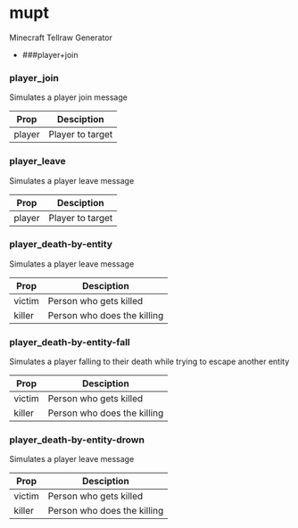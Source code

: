 # mupt
Minecraft Tellraw Generator

* ###player+join

### player_join
Simulates a player join message

Prop | Desciption
-----|-----------
player | Player to target

### player_leave
Simulates a player leave message

Prop | Desciption
-----|-----------
player | Player to target

### player_death-by-entity
Simulates a player leave message

Prop | Desciption
-----|-----------
victim | Person who gets killed
killer | Person who does the killing

### player_death-by-entity-fall
Simulates a player falling to their death while trying to escape another entity

Prop | Desciption
-----|-----------
victim | Person who gets killed
killer | Person who does the killing

### player_death-by-entity-drown
Simulates a player leave message

Prop | Desciption
-----|-----------
victim | Person who gets killed
killer | Person who does the killing
